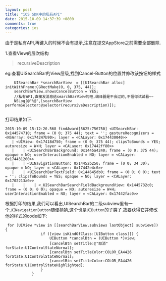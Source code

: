 ```yaml
---
layout: post
title: "iOS SDK中的私有API"
date: 2015-10-09 14:37:39 +0800
comments: true
categories: ios
---  
```


由于是私有API,再键入的时候不会有提示,注意在提交AppStore之前需要全部删除.

1.查看View的层次结构  
> recursiveDescription  

eg:查看UISearchBar的View层级,找到Cancel-Button的位置并修改该按钮的样式  

``` objc
    UISearchBar *searchBarView  = [[UISearchBar alloc] initWithFrame:CGRectMake(0, 0, 375, 44)];
    searchBarView.showsCancelButton = YES;
    //私有API,直接发消息给searchBarView的吧,编译器是不会过的,不信你试试看~~
    NSLog(@"%@",[searchBarView performSelector:@selector(recursiveDescription)]);
    

```  
打印结果如下:  

```
2015-10-09 15:12:20.568 findAward[5625:756750] <UISearchBar: 0x144574710; frame = (0 0; 375 44); text = ''; gestureRecognizers = <NSArray: 0x174247b90>; layer = <CALayer: 0x174430040>>
   | <UIView: 0x17418d750; frame = (0 0; 375 44); clipsToBounds = YES; autoresize = W+H; layer = <CALayer: 0x17442ff80>>
   |    | <UISearchBarBackground: 0x1445a4240; frame = (0 0; 375 44); opaque = NO; userInteractionEnabled = NO; layer = <CALayer: 0x174431200>>
   |    | <UINavigationButton: 0x14452b250; frame = (0 0; 34 30); opaque = NO; layer = <CALayer: 0x17442e4c0>>
   |    | <UISearchBarTextField: 0x144645db0; frame = (0 0; 0 0); text = ''; clipsToBounds = YES; opaque = NO; layer = <CALayer: 0x1702213a0>>
   |    |    | <_UISearchBarSearchFieldBackgroundView: 0x1445732c0; frame = (0 0; 0 0); opaque = NO; autoresize = W+H; userInteractionEnabled = NO; layer = <CALayer: 0x17442fac0>>  
```  

根据打印的结果,我们可以看出,UISearchBar的二级subview里有一个,`UINavigationButton`随便猜猜,这个也是`UIButton`的子类了.故要获得它并修改他的样式的code如下:  
``` objc  
 for (UIView *view in [[searchBarView.subviews lastObject] subviews]) {
                if ([view isKindOfClass:[UIButton class]]) {
                    UIButton *cancelBtn = (UIButton *)view;
                    [cancelBtn setTitle:@"取消" forState:UIControlStateNormal];
                    [cancelBtn setTitleColor:COLOR_EA4426 forState:UIControlStateNormal];
                    [cancelBtn setTitleColor:COLOR_EA4426 forState:UIControlStateHighlighted];
                }
            }
```
